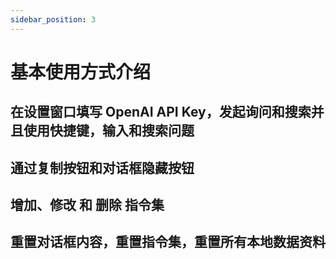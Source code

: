 ```yaml
---
sidebar_position: 3
---
```


# 基本使用方式介绍

## 在设置窗口填写 OpenAI API Key，发起询问和搜索并且使用快捷键，输入和搜索问题

## 通过复制按钮和对话框隐藏按钮

## 增加、修改 和 删除 指令集

## 重置对话框内容，重置指令集，重置所有本地数据资料
